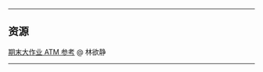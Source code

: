 <!--
## 课程总览  
- 难度评分 4.5 / 10 （2 份）  
- 实用评分 8.5 / 10 （2 份）  
-->

---

## 资源
[期末大作业 ATM 参考](https://gitee.com/lin-yujing-22/ATMproject) @ 林欲静  

---
<!--
## 教师们  
- #### 张全和  
    - 内容评分 8/10 （1 份）  
    - 分数评分 10/10 （1 份）  
    - 对该老师的评价：  
        `
        讲课逻辑很跳跃，想到哪儿讲哪儿，口音还比较明显，第一堂课后半场都听不懂，半个班都放弃，开始玩手机了。
        ` @ Flewbimo  
-->